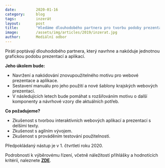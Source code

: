 ```yaml
---
date:         2020-01-16
category:     blog
tags:         inzerát
layout:       post
title:        "Hledáme dlouhodobého partnera pro tvorbu podoby prezentací a aplikací"
image:        /assets/img/articles/2019/inzerat.jpg 
author:       Mediální odbor
---
```


Piráti poptávají dlouhodobého partnera, který navrhne a nakóduje jednotnou grafickou podobu prezentací a aplikací. 

**Jeho úkolem bude:**

* Navržení a nakódování znovupoužitelného motivu pro webové prezentace a aplikace.
* Sestavení manuálu pro jeho použití a nové šablony krajských webových prezentací.
* V následujících letech bude pomáhat s rozšiřováním motivu o další komponenty a návrhové vzory dle aktuálních potřeb.

**Co požadujeme?**

* Zkušenost s tvorbou interaktivních webových aplikací a prezentací s delšími texty.
* Zkušenost s agilním vývojem.
* Zkušenost s prováděním testování použitelnosti.

Předpokládaný nástup je v 1. čtvrtletí roku 2020.

Podrobnosti k výběrovému řízení, včetně náležitostí přihlášky a hodnotících kritérií, naleznete **[ZDE](https://forum.pirati.cz/viewtopic.php?f=572&t=50755)**.
